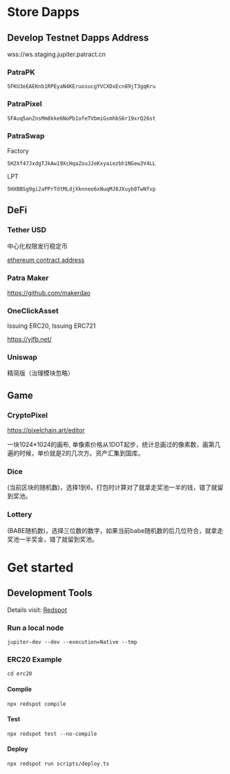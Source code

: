 # Store Dapps

## Develop Testnet Dapps Address
wss://ws.staging.jupiter.patract.cn

### PatraPK
```
5FKU3eEAEKnb1RPEyaN4KEruosucgYVCXDxEcn89jT3gqKru
```
### PatraPixel
```
5FAuq5anZnsMm8kke6NoPb1ofeTVbmiGsmhbS6r19xrQ26st
```
### PatraSwap
Factory
```
5H2Xf47JxdgTJkAw19XcHqaZouJJeKxyaiezbh1NGew3V4LL
```
LPT
```
5HXBBSg9gi2aPPrTdtMLdjXknneo6xNuqMJ8JXuyb8TwNfvp
```

## DeFi

### Tether USD
中心化权限发行稳定币

[ethereum contract address](https://etherscan.io/address/0xdac17f958d2ee523a2206206994597c13d831ec7)

### Patra Maker

https://github.com/makerdao

### OneClickAsset
Issuing ERC20, Issuing ERC721

https://yjfb.net/

### Uniswap
精简版（治理模块忽略）

## Game

### CryptoPixel
https://pixelchain.art/editor

一块1024*1024的画布, 单像素价格从1DOT起步，统计总画过的像素数，画第几遍的时候，单价就是2的几次方。资产汇集到国库。

### Dice
(当前区块的随机数)，选择1到6，打包时计算对了就拿走奖池一半的钱，错了就留到奖池。

### Lottery
(BABE随机数)，选择三位数的数字，如果当前babe随机数的后几位符合，就拿走奖池一半奖金，错了就留到奖池。

# Get started

## Development Tools
Details visit: [Redspot](https://redspot.patract.io/zh-CN/tutorial/#get-started)

### Run a local node
```
jupiter-dev --dev --execution=Native --tmp
```

### ERC20 Example
```
cd erc20
```

#### Compile
```
npx redspot compile
```

#### Test
```
npx redspot test --no-compile
```

#### Deploy
```
npx redspot run scripts/deploy.ts
```
